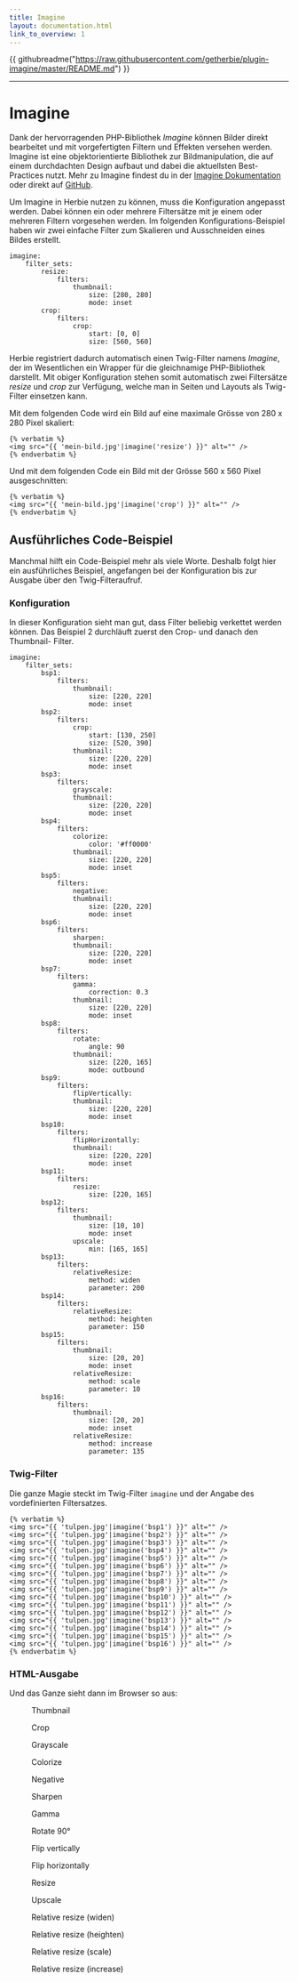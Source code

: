 ```yaml
---
title: Imagine
layout: documentation.html
link_to_overview: 1
---
```


{{ githubreadme("https://raw.githubusercontent.com/getherbie/plugin-imagine/master/README.md") }}

<hr>

# Imagine

Dank der hervorragenden PHP-Bibliothek *Imagine* können Bilder direkt bearbeitet
und mit vorgefertigten Filtern und Effekten versehen werden. Imagine ist eine
objektorientierte Bibliothek zur Bildmanipulation, die auf einem durchdachten
Design aufbaut und dabei die aktuellsten Best-Practices nutzt. Mehr zu Imagine
findest du in der [Imagine Dokumentation][1] oder direkt auf [GitHub][2].

Um Imagine in Herbie nutzen zu können, muss die Konfiguration angepasst werden.
Dabei können ein oder mehrere Filtersätze mit je einem oder mehreren Filtern
vorgesehen werden. Im folgenden Konfigurations-Beispiel haben wir zwei einfache
Filter zum Skalieren und Ausschneiden eines Bildes erstellt.

    imagine:
        filter_sets:
            resize:
                filters:
                    thumbnail:
                        size: [280, 280]
                        mode: inset
            crop:
                filters:
                    crop:
                        start: [0, 0]
                        size: [560, 560]

Herbie registriert dadurch automatisch einen Twig-Filter namens *Imagine*, der
im Wesentlichen ein Wrapper für die gleichnamige PHP-Bibliothek darstellt. Mit
obiger Konfiguration stehen somit automatisch zwei Filtersätze *resize* und
*crop* zur Verfügung, welche man in Seiten und Layouts als Twig-Filter einsetzen
kann.

Mit dem folgenden Code wird ein Bild auf eine maximale Grösse von 280 x 280
Pixel skaliert:

    {% verbatim %}
    <img src="{{ 'mein-bild.jpg'|imagine('resize') }}" alt="" />
    {% endverbatim %}

Und mit dem folgenden Code ein Bild mit der Grösse 560 x 560 Pixel
ausgeschnitten:

    {% verbatim %}
    <img src="{{ 'mein-bild.jpg'|imagine('crop') }}" alt="" />
    {% endverbatim %}


## Ausführliches Code-Beispiel

Manchmal hilft ein Code-Beispiel mehr als viele Worte. Deshalb folgt hier ein
ausführliches Beispiel, angefangen bei der Konfiguration bis zur Ausgabe über
den Twig-Filteraufruf.

### Konfiguration

In dieser Konfiguration sieht man gut, dass Filter beliebig verkettet werden
können. Das Beispiel 2 durchläuft zuerst den Crop- und danach den Thumbnail-
Filter.

    imagine:
        filter_sets:
            bsp1:
                filters:
                    thumbnail:
                        size: [220, 220]
                        mode: inset
            bsp2:
                filters:
                    crop:
                        start: [130, 250]
                        size: [520, 390]
                    thumbnail:
                        size: [220, 220]
                        mode: inset
            bsp3:
                filters:
                    grayscale:
                    thumbnail:
                        size: [220, 220]
                        mode: inset
            bsp4:
                filters:
                    colorize:
                        color: '#ff0000'
                    thumbnail:
                        size: [220, 220]
                        mode: inset
            bsp5:
                filters:
                    negative:
                    thumbnail:
                        size: [220, 220]
                        mode: inset
            bsp6:
                filters:
                    sharpen:
                    thumbnail:
                        size: [220, 220]
                        mode: inset
            bsp7:
                filters:
                    gamma:
                        correction: 0.3
                    thumbnail:
                        size: [220, 220]
                        mode: inset
            bsp8:
                filters:
                    rotate:
                        angle: 90
                    thumbnail:
                        size: [220, 165]
                        mode: outbound
            bsp9:
                filters:
                    flipVertically:
                    thumbnail:
                        size: [220, 220]
                        mode: inset
            bsp10:
                filters:
                    flipHorizontally:
                    thumbnail:
                        size: [220, 220]
                        mode: inset
            bsp11:
                filters:
                    resize:
                        size: [220, 165]
            bsp12:
                filters:
                    thumbnail:
                        size: [10, 10]
                        mode: inset
                    upscale:
                        min: [165, 165]
            bsp13:
                filters:
                    relativeResize:
                        method: widen
                        parameter: 200
            bsp14:
                filters:
                    relativeResize:
                        method: heighten
                        parameter: 150
            bsp15:
                filters:
                    thumbnail:
                        size: [20, 20]
                        mode: inset
                    relativeResize:
                        method: scale
                        parameter: 10
            bsp16:
                filters:
                    thumbnail:
                        size: [20, 20]
                        mode: inset
                    relativeResize:
                        method: increase
                        parameter: 135


### Twig-Filter

Die ganze Magie steckt im Twig-Filter `imagine` und der Angabe des
vordefinierten Filtersatzes.

    {% verbatim %}
    <img src="{{ 'tulpen.jpg'|imagine('bsp1') }}" alt="" />
    <img src="{{ 'tulpen.jpg'|imagine('bsp2') }}" alt="" />
    <img src="{{ 'tulpen.jpg'|imagine('bsp3') }}" alt="" />
    <img src="{{ 'tulpen.jpg'|imagine('bsp4') }}" alt="" />
    <img src="{{ 'tulpen.jpg'|imagine('bsp5') }}" alt="" />
    <img src="{{ 'tulpen.jpg'|imagine('bsp6') }}" alt="" />
    <img src="{{ 'tulpen.jpg'|imagine('bsp7') }}" alt="" />
    <img src="{{ 'tulpen.jpg'|imagine('bsp8') }}" alt="" />
    <img src="{{ 'tulpen.jpg'|imagine('bsp9') }}" alt="" />
    <img src="{{ 'tulpen.jpg'|imagine('bsp10') }}" alt="" />
    <img src="{{ 'tulpen.jpg'|imagine('bsp11') }}" alt="" />
    <img src="{{ 'tulpen.jpg'|imagine('bsp12') }}" alt="" />
    <img src="{{ 'tulpen.jpg'|imagine('bsp13') }}" alt="" />
    <img src="{{ 'tulpen.jpg'|imagine('bsp14') }}" alt="" />
    <img src="{{ 'tulpen.jpg'|imagine('bsp15') }}" alt="" />
    <img src="{{ 'tulpen.jpg'|imagine('bsp16') }}" alt="" />
    {% endverbatim %}


### HTML-Ausgabe

Und das Ganze sieht dann im Browser so aus:

<div class="gallery">
<figure><img src="{{ 'tulpen.jpg'|imagine('bsp1') }}" alt="" /><figcaption>Thumbnail</figcaption></figure>
<figure><img src="{{ 'tulpen.jpg'|imagine('bsp2') }}" alt="" /><figcaption>Crop</figcaption></figure>
<figure><img src="{{ 'tulpen.jpg'|imagine('bsp3') }}" alt="" /><figcaption>Grayscale</figcaption></figure>
<figure><img src="{{ 'tulpen.jpg'|imagine('bsp4') }}" alt="" /><figcaption>Colorize</figcaption></figure>
<figure><img src="{{ 'tulpen.jpg'|imagine('bsp5') }}" alt="" /><figcaption>Negative</figcaption></figure>
<figure><img src="{{ 'tulpen.jpg'|imagine('bsp6') }}" alt="" /><figcaption>Sharpen</figcaption></figure>
<figure><img src="{{ 'tulpen.jpg'|imagine('bsp7') }}" alt="" /><figcaption>Gamma</figcaption></figure>
<figure><img src="{{ 'tulpen.jpg'|imagine('bsp8') }}" alt="" /><figcaption>Rotate 90°</figcaption></figure>
<figure><img src="{{ 'tulpen.jpg'|imagine('bsp9') }}" alt="" /><figcaption>Flip vertically</figcaption></figure>
<figure><img src="{{ 'tulpen.jpg'|imagine('bsp10') }}" alt="" /><figcaption>Flip horizontally</figcaption></figure>
<figure><img src="{{ 'tulpen.jpg'|imagine('bsp11') }}" alt="" /><figcaption>Resize</figcaption></figure>
<figure><img src="{{ 'tulpen.jpg'|imagine('bsp12') }}" alt="" /><figcaption>Upscale</figcaption></figure>
<figure><img src="{{ 'tulpen.jpg'|imagine('bsp13') }}" alt="" /><figcaption>Relative resize (widen)</figcaption></figure>
<figure><img src="{{ 'tulpen.jpg'|imagine('bsp14') }}" alt="" /><figcaption>Relative resize (heighten)</figcaption></figure>
<figure><img src="{{ 'tulpen.jpg'|imagine('bsp15') }}" alt="" /><figcaption>Relative resize (scale)</figcaption></figure>
<figure><img src="{{ 'tulpen.jpg'|imagine('bsp16') }}" alt="" /><figcaption>Relative resize (increase)</figcaption></figure>
</div>


[1]: http://imagine.readthedocs.org
[2]: https://github.com/avalanche123/Imagine
